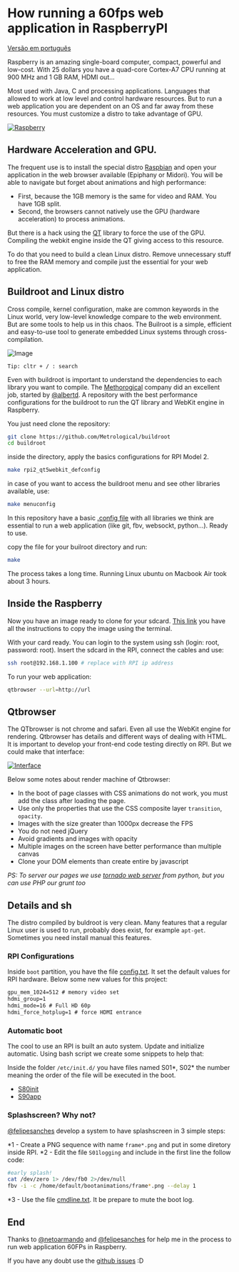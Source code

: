 # How running a 60fps web application in RaspberryPI

[Versão em português](https://github.com/zehfernandes/rpi-webapplication/blob/master/README_pt.md)

Raspberry is an amazing single-board computer, compact, powerful and low-cost. With 25 dollars you have a quad-core Cortex-A7 CPU running at 900 MHz and 1 GB RAM, HDMI out...

Most used with Java, C and processing applications. Languages that allowed to work at low level and control hardware resources. But to run a web application you are dependent on an OS and far away from these resources. You must customize a distro to take advantage of GPU.

[![Raspberry](https://dl.dropboxusercontent.com/u/8015936/D3/raspa.jpg)](https://dl.dropboxusercontent.com/u/8015936/D3/rasp.mp4)

## Hardware Acceleration and GPU.

The frequent use is to install the special distro [Raspbian](https://www.raspbian.org/) and open your application in the web browser available (Epiphany or Midori). You will be able to navigate but forget about animations and high performance:
- First, because the 1GB memory is the same for video and RAM. You have 1GB split.
- Second, the browsers cannot natively use the GPU (hardware acceleration) to process animations.

But there is a hack using the [QT](https://en.wikipedia.org/wiki/Qt_(software)) library to force the use of the GPU. Compiling the webkit engine inside the QT giving access to this resource.

To do that you need to build a clean Linux distro. Remove unnecessary stuff to free the RAM memory and compile just the essential for your web application.

## Buildroot and Linux distro

Cross compile, kernel configuration, make are common keywords in the Linux world, very low-level knowledge compare to the web environment. But are some tools to help us in this chaos. The Builroot is a simple, efficient and easy-to-use tool to generate embedded Linux systems through cross-compilation.

![Image](http://cellux.github.io/articles/diy-linux-with-buildroot-part-1/buildroot.png)

```
Tip: cltr + / : search
```

Even with buildroot is important to understand the dependencies to each library you want to compile.
The [Methorogical](https://github.com/Metrological/buildroot)  company did an excellent job, started by [@albertd](https://github.com/albertd). A repository with the best performance configurations for the buildroot to run the QT library and WebKit engine in Raspberry.

You just need clone the repository:

```sh
git clone https://github.com/Metrological/buildroot
cd buildroot
```

inside the directory, apply the basics configurations for RPI Model 2.

```sh
make rpi2_qt5webkit_defconfig
```

in case of you want to access the buildroot menu and see other libraries available, use:

```sh
make menuconfig
```

In this repository have a basic [.config file](https://github.com/zehfernandes/rpi-webapplication/blob/master/snippets/.config) with all libraries we think are essential to run a web application  (like git, fbv, websockt, python...). Ready to use.

copy the file for your builroot directory and run:

```sh
make
```

The process takes a long time. Running Linux ubuntu on Macbook Air took about 3 hours.

## Inside the Raspberry

Now you have an image ready to clone for your sdcard. [This link](https://github.com/Metrological/buildroot#deploying-on-a-raspberry-pi-2) you have all the instructions to copy the image using the terminal.

With your card ready. You can login to the system using ssh (login: root, password: root). Insert the sdcard in the RPI, connect the cables and use:

```sh
ssh root@192.168.1.100 # replace with RPI ip address
```

To run your web application:

```sh
qtbrowser --url=http://url
```

## Qtbrowser

The QTbrowser is not chrome and safari. Even all use the WebKit engine for rendering. Qtbrowser has details and different ways of dealing with HTML. It is important to develop your front-end code testing directly on RPI. But we could make that interface:

[![Interface](https://dl.dropboxusercontent.com/u/8015936/D3/interface.png)](https://dl.dropboxusercontent.com/u/8015936/D3/rpi-interface.mp4)

Below some notes about render machine of Qtbrowser:

- In the boot of page classes with CSS animations do not work, you must add the class after loading the page.
- Use only the properties that use the CSS composite layer
`transition`,` opacity`.
- Images with the size greater than 1000px decrease the FPS
- You do not need jQuery
- Avoid gradients and images with opacity
- Multiple images on the screen have better performance than multiple canvas
- Clone your DOM elements than create entire by javascript

_PS: To server our pages we use [tornado web server](http://www.tornadoweb.org/en/stable/) from python, but you can use PHP our grunt too_

## Details and sh

The distro compiled by buldroot is very clean. Many features that a regular Linux user is used to run, probably does exist, for example `apt-get`. Sometimes you need install manual this features.

### RPI Configurations

Inside `boot` partition, you have the file [config.txt](https://github.com/zehfernandes/rpi-webapplication/blob/master/snippets/config.txt). It set the default values for RPI hardware. Below some new values for this project:

```txt
gpu_mem_1024=512 # memory video set
hdmi_group=1
hdmi_mode=16 # Full HD 60p
hdmi_force_hotplug=1 # force HDMI entrance
```

### Automatic boot

The cool to use an RPI is built an auto system. Update and initialize automatic. Using bash script we create some snippets to help that:


Inside the folder `/etc/init.d/` you have files named S01*, S02* the number meaning the order of the file will be executed in the boot.

- [S80init](https://github.com/zehfernandes/rpi-webapplication/blob/master/snippets/S80init)
- [S90app](https://github.com/zehfernandes/rpi-webapplication/blob/master/snippets/S90apps)


### Splashscreen? Why not?

[@felipesanches](https://github.com/felipesanches) develop a system to have splashscreen in 3 simple steps:

*1 - Create a PNG sequence with name `frame*.png` and put in some diretory inside RPI.
*2 - Edit the file `S01logging` and include in the first line the follow code:
```sh
#early splash!
cat /dev/zero 1> /dev/fb0 2>/dev/null
fbv -i -c /home/default/bootanimations/frame*.png --delay 1
```
*3 - Use the file [cmdline.txt](https://github.com/zehfernandes/rpi-webapplication/blob/master/snippets/cmdline.txt). It be prepare to mute the boot log.

## End

Thanks to [@netoarmando](https://github.com/netoarmando) and [@felipesanches](https://github.com/felipesanches) for help me in the process to run web application 60FPs in Raspberry.

If you have any doubt use the [github issues](https://github.com/zehfernandes/rpi-webapplication/issues) :D
